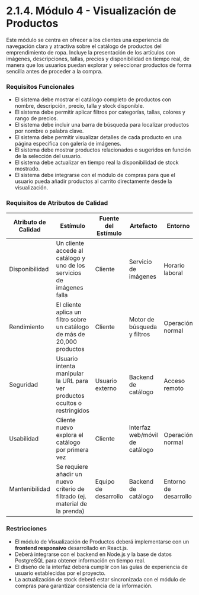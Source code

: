 # 2.1.4. Módulo 4 - Visualización de Productos

Este módulo se centra en ofrecer a los clientes una experiencia de navegación clara y atractiva sobre el catálogo de productos del emprendimiento de ropa. Incluye la presentación de los artículos con imágenes, descripciones, tallas, precios y disponibilidad en tiempo real, de manera que los usuarios puedan explorar y seleccionar productos de forma sencilla antes de proceder a la compra.

### Requisitos Funcionales
- El sistema debe mostrar el catálogo completo de productos con nombre, descripción, precio, talla y stock disponible.  
- El sistema debe permitir aplicar filtros por categorías, tallas, colores y rango de precios.  
- El sistema debe incluir una barra de búsqueda para localizar productos por nombre o palabra clave.  
- El sistema debe permitir visualizar detalles de cada producto en una página específica con galería de imágenes.  
- El sistema debe mostrar productos relacionados o sugeridos en función de la selección del usuario.  
- El sistema debe actualizar en tiempo real la disponibilidad de stock mostrado.  
- El sistema debe integrarse con el módulo de compras para que el usuario pueda añadir productos al carrito directamente desde la visualización.  

### Requisitos de Atributos de Calidad

| Atributo de Calidad | Estímulo | Fuente del Estímulo | Artefacto | Entorno | Respuesta | Medida de Respuesta |
|----------------------|----------|----------------------|------------|---------|-----------|----------------------|
| Disponibilidad | Un cliente accede al catálogo y uno de los servicios de imágenes falla | Cliente | Servicio de imágenes | Horario laboral | El sistema carga imágenes desde un servidor alterno | 99.9% de disponibilidad anual |
| Rendimiento | El cliente aplica un filtro sobre un catálogo de más de 20,000 productos | Cliente | Motor de búsqueda y filtros | Operación normal | El sistema responde sin retardos perceptibles | Tiempo de respuesta < 3 segundos |
| Seguridad | Usuario intenta manipular la URL para ver productos ocultos o restringidos | Usuario externo | Backend de catálogo | Acceso remoto | El sistema bloquea el acceso y registra el intento | 100% de accesos no autorizados son denegados |
| Usabilidad | Cliente nuevo explora el catálogo por primera vez | Cliente | Interfaz web/móvil de catálogo | Operación normal | El sistema muestra un diseño intuitivo con navegación clara | Tiempo de aprendizaje < 5 minutos |
| Mantenibilidad | Se requiere añadir un nuevo criterio de filtrado (ej. material de la prenda) | Equipo de desarrollo | Backend de catálogo | Entorno de desarrollo | La funcionalidad se implementa sin afectar módulos relacionados | Tiempo de despliegue < 2 horas |

### Restricciones
- El módulo de Visualización de Productos deberá implementarse con un **frontend responsivo** desarrollado en React.js.  
- Deberá integrarse con el backend en Node.js y la base de datos PostgreSQL para obtener información en tiempo real.  
- El diseño de la interfaz deberá cumplir con las guías de experiencia de usuario establecidas por el proyecto.  
- La actualización de stock deberá estar sincronizada con el módulo de compras para garantizar consistencia de la información.  
